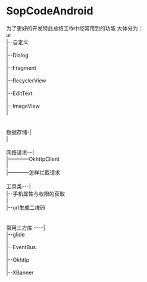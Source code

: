 # SopCodeAndroid
为了更好的开发特此总结工作中经常用到的功能
大体分为：</br>
ui</br>
      |--自定义</br>
      |</br>
      |--Dialog</br>
      |</br>
      |--Fragment</br>
      |</br>
      |--RecyclerView</br>
      |</br>
      |--EditText</br>
      |</br>
      |--ImageView</br>
      |</br>
</br>
</br>
数据存储-|</br>
        |</br>
        </br>
网络请求—|</br>
        |————OkhttpClient</br>
        |</br>
        |————怎样拦截请求</br>
</br>
工具类---|</br>
         |--手机属性与权限的获取</br>
         |</br>
         |--url生成二维码</br>
         </br>
         </br>
常用三方库 ----|</br>
              |--glide</br>
              |</br>
              |--EventBus</br>
              |</br>
              |--Okhttp</br>
              |</br>
              |--XBanner</br>
              
              
            
